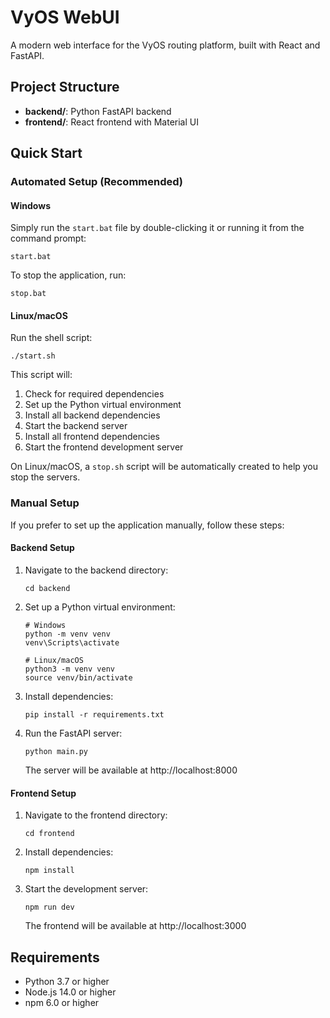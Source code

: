 # VyOS WebUI

A modern web interface for the VyOS routing platform, built with React and FastAPI.

## Project Structure

- **backend/**: Python FastAPI backend
- **frontend/**: React frontend with Material UI

## Quick Start

### Automated Setup (Recommended)

#### Windows
Simply run the `start.bat` file by double-clicking it or running it from the command prompt:
```
start.bat
```

To stop the application, run:
```
stop.bat
```

#### Linux/macOS
Run the shell script:
```
./start.sh
```

This script will:
1. Check for required dependencies
2. Set up the Python virtual environment
3. Install all backend dependencies
4. Start the backend server
5. Install all frontend dependencies
6. Start the frontend development server

On Linux/macOS, a `stop.sh` script will be automatically created to help you stop the servers.

### Manual Setup

If you prefer to set up the application manually, follow these steps:

#### Backend Setup

1. Navigate to the backend directory:
   ```
   cd backend
   ```

2. Set up a Python virtual environment:
   ```
   # Windows
   python -m venv venv
   venv\Scripts\activate

   # Linux/macOS
   python3 -m venv venv
   source venv/bin/activate
   ```

3. Install dependencies:
   ```
   pip install -r requirements.txt
   ```

4. Run the FastAPI server:
   ```
   python main.py
   ```
   The server will be available at http://localhost:8000

#### Frontend Setup

1. Navigate to the frontend directory:
   ```
   cd frontend
   ```

2. Install dependencies:
   ```
   npm install
   ```

3. Start the development server:
   ```
   npm run dev
   ```
   The frontend will be available at http://localhost:3000

## Requirements

- Python 3.7 or higher
- Node.js 14.0 or higher
- npm 6.0 or higher 